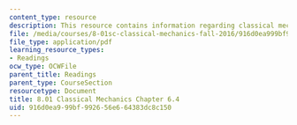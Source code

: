 ```yaml
---
content_type: resource
description: This resource contains information regarding classical mechanics.
file: /media/courses/8-01sc-classical-mechanics-fall-2016/916d0ea999bf992656e664383dc8c150_MIT8_01F16_chapter6.4.pdf
file_type: application/pdf
learning_resource_types:
- Readings
ocw_type: OCWFile
parent_title: Readings
parent_type: CourseSection
resourcetype: Document
title: 8.01 Classical Mechanics Chapter 6.4
uid: 916d0ea9-99bf-9926-56e6-64383dc8c150
---
```

